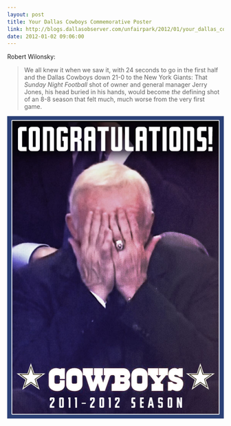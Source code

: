 ```yaml
---
layout: post
title: Your Dallas Cowboys Commemorative Poster
link: http://blogs.dallasobserver.com/unfairpark/2012/01/your_dallas_cowboys_commemorat.php
date: 2012-01-02 09:06:00
---
```


Robert Wilonsky:
> We all knew it when we saw it, with 24 seconds to go in the first half
> and the Dallas Cowboys down 21-0 to the New York Giants: That *Sunday
> Night Football* shot of owner and general manager Jerry Jones, his
> head buried in his hands, would become *the* defining shot of an 8-8
> season that felt much, much worse from the very first game.

![Congratulations!](/images/2012/01/02/jones.jpg)
